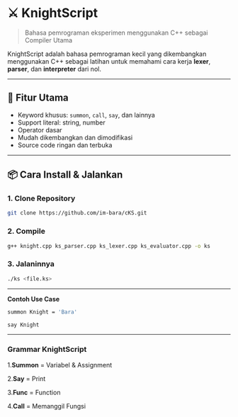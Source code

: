 # ⚔️ KnightScript

> Bahasa pemrograman eksperimen menggunakan C++ sebagai Compiler Utama

KnightScript adalah bahasa pemrograman kecil yang dikembangkan menggunakan C++ sebagai latihan untuk memahami cara kerja **lexer**, **parser**, dan **interpreter** dari nol.

---

## 🚀 Fitur Utama

- Keyword khusus: `summon`, `call`, `say`, dan lainnya
- Support literal: string, number
- Operator dasar
- Mudah dikembangkan dan dimodifikasi
- Source code ringan dan terbuka

---

## 📦 Cara Install & Jalankan

### 1. Clone Repository
```bash
git clone https://github.com/im-bara/cKS.git
```

### 2. Compile
```bash
g++ knight.cpp ks_parser.cpp ks_lexer.cpp ks_evaluator.cpp -o ks
```

### 3. Jalaninnya
```bash
./ks <file.ks>
```

---
**Contoh Use Case**
```bash
summon Knight = 'Bara'

say Knight
```

---
### Grammar KnightScript
1.**Summon** = Variabel & Assignment

2.**Say** = Print

3.**Func** = Function

4.**Call** = Memanggil Fungsi



